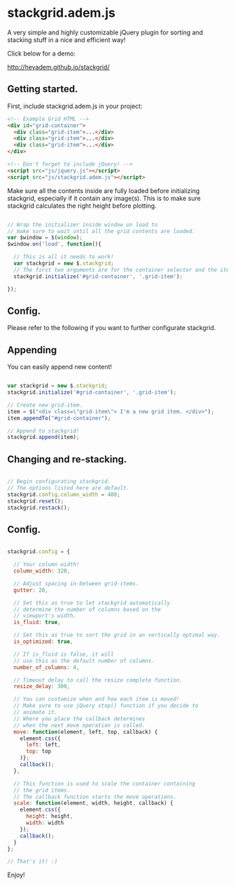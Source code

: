 # stackgrid.adem.js

A very simple and highly customizable jQuery plugin for sorting and stacking stuff in a nice and efficient way!

Click below for a demo:

http://heyadem.github.io/stackgrid/

## Getting started.

First, include stackgrid.adem.js in your project:

```html
<!-- Example Grid HTML -->
<div id="grid-container">
  <div class="grid-item">...</div>
  <div class="grid-item">...</div>
  <div class="grid-item">...</div>
</div>

<!-- Don't forget to include jQuery! -->
<script src="js/jquery.js"></script>
<script src="js/stackgrid.adem.js"></script>
```

Make sure all the contents inside are fully loaded before initializing stackgrid,
especially if it contain any image(s).
This is to make sure stackgrid calculates the right height before plotting.


```javascript

// Wrap the initializer inside window on load to
// make sure to wait until all the grid contents are loaded.
var $window = $(window);
$window.on('load', function(){

  // This is all it needs to work!
  var stackgrid = new $.stackgrid;
  // The first two arguments are for the container selector and the item selector.
  stackgrid.initialize('#grid-container', '.grid-item');

});

```

## Config.

Please refer to the following if you want to further configurate stackgrid.

## Appending

You can easily append new content!

```javascript

var stackgrid = new $.stackgrid;
stackgrid.initialize('#grid-container', '.grid-item');

// Create new grid-item.
item = $("<div class=\"grid-item\"> I'm a new grid item. </div>");
item.appendTo("#grid-container");

// Append to stackgrid!
stackgrid.append(item);

```

## Changing and re-stacking.

```javascript

// Begin configurating stackgrid.
// The options listed here are default.
stackgrid.config.column_width = 400;
stackgrid.reset();
stackgrid.restack();

```

## Config.

```javascript

stackgrid.config = {

  // Your column width!
  column_width: 320,

  // Adjust spacing in-between grid-items.
  gutter: 20,

  // Set this as true to let stackgrid automatically
  // determine the number of columns based on the
  // viewport's width.
  is_fluid: true,

  // Set this as true to sort the grid in an vertically optimal way.
  is_optimized: true,

  // If is_fluid is false, it will
  // use this as the default number of columns.
  number_of_columns: 4,

  // Timeout delay to call the resize complete function.
  resize_delay: 300,

  // You can customize when and how each item is moved!
  // Make sure to use jQuery stop() function if you decide to
  // animate it.
  // Where you place the callback determines
  // when the next move operation is called.
  move: function(element, left, top, callback) {
    element.css({
      left: left,
      top: top
    )};
    callback();
  },

  // This function is used to scale the container containing
  // the grid items.
  // The callback function starts the move operations.
  scale: function(element, width, height, callback) {
    element.css({
      height: height,
      width: width
    });
    callback();
  }
};

// That's it! :)

```

Enjoy!
